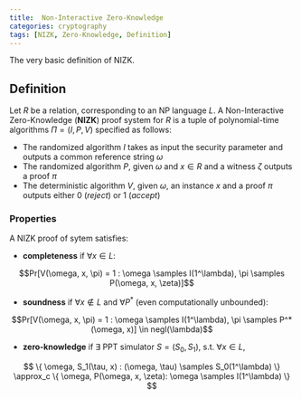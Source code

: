 ```yaml
---
title:  Non-Interactive Zero-Knowledge
categories: cryptography
tags: [NIZK, Zero-Knowledge, Definition]
---
```


The very basic definition of NIZK.
<!--more-->

## Definition

Let $R$ be a relation, corresponding to an NP language $L$. A Non-Interactive Zero-Knowledge (**NIZK**) proof system for $R$ is a tuple of polynomial-time algorithms $\Pi = (I, P,V)$ specified as follows:

- The randomized algorithm $I$ takes as input the security parameter and outputs
a common reference string $\omega$
- The randomized algorithm $P$, given $\omega$ and $x \in R$ and a witness $\zeta$ outputs a proof $\pi$
- The deterministic algorithm $V$, given $\omega$, an instance $x$ and a proof $\pi$ outputs either 0 (*reject*) or 1 (*accept*)

<!--more-->

### Properties

A NIZK proof of sytem satisfies:

- **completeness** if $\forall x \in L$:

$$Pr[V(\omega, x, \pi) = 1 : \omega \samples I(1^\lambda), \pi \samples P(\omega, x, \zeta)]$$

- **soundness** if $\forall x \not\in L$ and $\forall P^*$ (even computationally unbounded):

$$Pr[V(\omega, x, \pi) = 1 : \omega \samples I(1^\lambda), \pi \samples P^*(\omega, x)] \in negl(\lambda)$$

- **zero-knowledge** if $\exists$ PPT simulator $S = (S_0, S_1)$, s.t. $\forall x \in L$,

$$ \{ \omega, S_1(\tau, x) : (\omega, \tau) \samples S_0(1^\lambda) \} \approx_c \{ \omega, P(\omega, x, \zeta): \omega \samples I(1^\lambda) \} $$